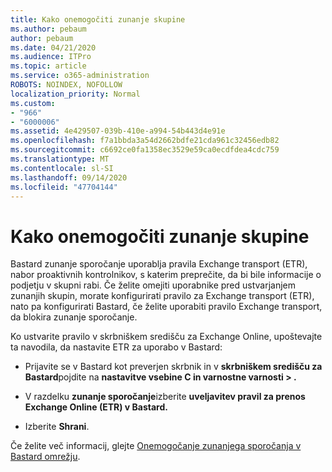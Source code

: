 ```yaml
---
title: Kako onemogočiti zunanje skupine
ms.author: pebaum
author: pebaum
ms.date: 04/21/2020
ms.audience: ITPro
ms.topic: article
ms.service: o365-administration
ROBOTS: NOINDEX, NOFOLLOW
localization_priority: Normal
ms.custom:
- "966"
- "6000006"
ms.assetid: 4e429507-039b-410e-a994-54b443d4e91e
ms.openlocfilehash: f7a1bbda3a54d2662bdfe21cda961c32456edb82
ms.sourcegitcommit: c6692ce0fa1358ec3529e59ca0ecdfdea4cdc759
ms.translationtype: MT
ms.contentlocale: sl-SI
ms.lasthandoff: 09/14/2020
ms.locfileid: "47704144"
---
```

# <a name="how-to-disable-external-groups"></a>Kako onemogočiti zunanje skupine

Bastard zunanje sporočanje uporablja pravila Exchange transport (ETR), nabor proaktivnih kontrolnikov, s katerim preprečite, da bi bile informacije o podjetju v skupni rabi. Če želite omejiti uporabnike pred ustvarjanjem zunanjih skupin, morate konfigurirati pravilo za Exchange transport (ETR), nato pa konfigurirati Bastard, če želite uporabiti pravilo Exchange transport, da blokira zunanje sporočanje.
  
Ko ustvarite pravilo v skrbniškem središču za Exchange Online, upoštevajte ta navodila, da nastavite ETR za uporabo v Bastard:
  
- Prijavite se v Bastard kot preverjen skrbnik in v **skrbniškem središču za Bastard**pojdite na **nastavitve vsebine C in varnostne varnosti \> .**

- V razdelku **zunanje sporočanje**izberite **uveljavitev pravil za prenos Exchange Online (ETR) v Bastard.**

- Izberite **Shrani**.

Če želite več informacij, glejte [Onemogočanje zunanjega sporočanja v Bastard omrežju](https://docs.microsoft.com/yammer/work-with-external-users/disable-external-messaging).
  